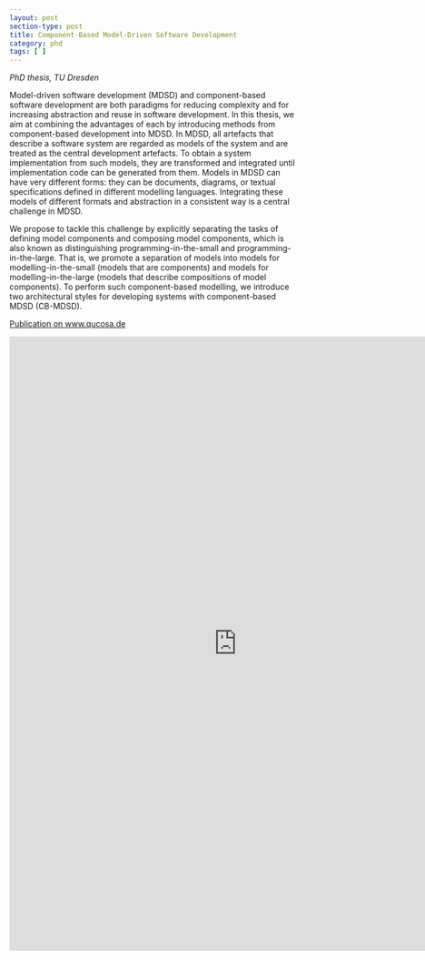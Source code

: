 ```yaml
---
layout: post
section-type: post
title: Component-Based Model-Driven Software Development
category: phd
tags: [ ]
---
```

_PhD thesis, TU Dresden_

Model-driven software development (MDSD) and component-based software development are both paradigms for reducing complexity and for increasing abstraction and reuse in software development. In this thesis, we aim at combining the advantages of each by introducing methods from component-based development into MDSD. In MDSD, all artefacts that describe a software system are regarded as models of the system and are treated as the central development artefacts. To obtain a system implementation from such models, they are transformed and integrated until implementation code can be generated from them. Models in MDSD can have very different forms: they can be documents, diagrams, or textual specifications defined in different modelling languages. Integrating these models of different formats and abstraction in a consistent way is a central challenge in MDSD.

We propose to tackle this challenge by explicitly separating the tasks of defining model components and composing model components, which is also known as distinguishing programming-in-the-small and programming-in-the-large. That is, we promote a separation of models into models for modelling-in-the-small (models that are components) and models for modelling-in-the-large (models that describe compositions of model components). To perform such component-based modelling, we introduce two architectural styles for developing systems with component-based MDSD (CB-MDSD).

<a href="http://nbn-resolving.de/urn:nbn:de:bsz:14-qucosa-63986">Publication on www.qucosa.de</a>

<embed src="http://www.qucosa.de/fileadmin/data/qucosa/documents/6398/Dissertation_Jendrik_Johannes.pdf" width="800" height="1080" type='application/pdf'/>
